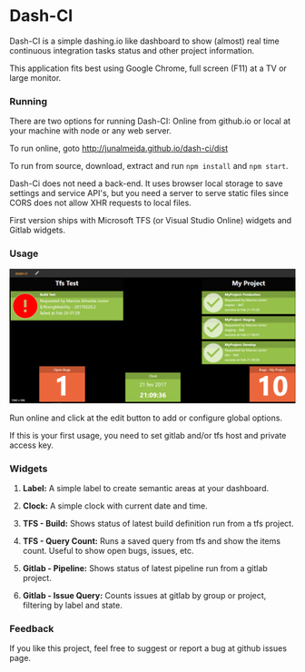 # Dash-CI

Dash-CI is a simple dashing.io like dashboard to show (almost) real time continuous integration tasks status and other project information.  

This application fits best using Google Chrome, full screen (F11) at a TV or large monitor. 




### Running

There are two options for running Dash-CI: Online from github.io or local at your machine with node or any web server. 

To run online, goto http://junalmeida.github.io/dash-ci/dist

To run from source, download, extract and run `npm install` and `npm start`.


Dash-Ci does not need a back-end. It uses browser local storage to save settings and service API's, but you need a server to serve static files since CORS does not allow XHR requests to local files.

First version ships with Microsoft TFS (or Visual Studio Online) widgets and Gitlab widgets. 


### Usage

![Demo](docs/print-1.png "Demo")

Run online and click at the edit button to add or configure global options.

If this is your first usage, you need to set gitlab and/or tfs host and private access key. 

### Widgets 

1. **Label:**  A simple label to create semantic areas at your dashboard.
2. **Clock:**  A simple clock with current date and time.

3. **TFS - Build:** Shows status of latest build definition run from a tfs project.
4. **TFS - Query Count:** Runs a saved query from tfs and show the items count. Useful to show open bugs, issues, etc.

5. **Gitlab - Pipeline:** Shows status of latest pipeline run from a gitlab project.
6. **Gitlab - Issue Query:** Counts issues at gitlab by group or project, filtering by label and state.


### Feedback

If you like this project, feel free to suggest or report a bug at github issues page. 

